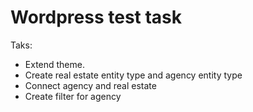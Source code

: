 # Wordpress test task

Taks:
* Extend theme.
* Create real estate entity type and agency entity type
* Connect agency and real estate
* Create filter for agency
